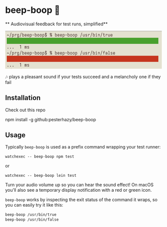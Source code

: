 # beep-boop 🤖

** Audiovisual feedback for test runs, simplified**

![screenshot](screenshot.png)

🎶 plays a pleasant sound if your tests succeed and a melancholy one if they fail

## Installation

Check out this repo

npm install -g github:pesterhazy/beep-boop

## Usage

Typically `beep-boop` is used as a prefix command wrapping your test runner:

```
watchexec -- beep-boop npm test
```

or 

```
watchexec -- beep-boop lein test
```

Turn your audio volume up so you can hear the sound effect! On macOS you'll also see a temporary display notification with a red or green icon.

`beep-boop` works by inspecting the exit status of the command it wraps, so you can easily try it like this:

```
beep-boop /usr/bin/true
beep-boop /usr/bin/false
```
